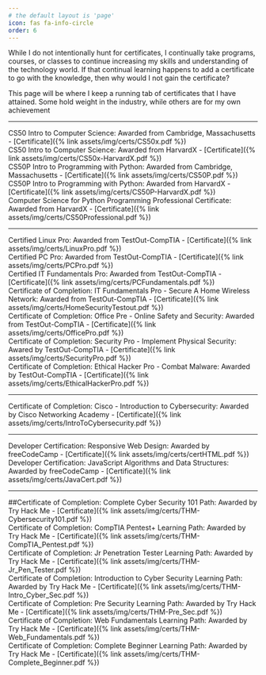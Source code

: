 ```yaml
---
# the default layout is 'page'
icon: fas fa-info-circle
order: 6
---
```


<p>While I do not intentionally hunt for certificates, I continually take programs, courses, or classes to continue increasing my skills and understanding of the technology world. If that continual learning happens to add a certificate to go with the knowledge, then why would I not gain the certificate?</p>
<p>This page will be where I keep a running tab of certificates that I have attained. Some hold weight in the industry, while others are for my own achievement</p>

---

CS50 Intro to Computer Science: Awarded from Cambridge, Massachusetts - [Certificate]({% link assets/img/certs/CS50x.pdf %})<br>
CS50 Intro to Computer Science: Awarded from HarvardX - [Certificate]({% link assets/img/certs/CS50x-HarvardX.pdf %})<br>
CS50P Intro to Programming with Python: Awarded from Cambridge, Massachusetts - [Certificate]({% link assets/img/certs/CS50P.pdf %})<br>
CS50P Intro to Programming with Python: Awarded from HarvardX - [Certificate]({% link assets/img/certs/CS50P-HarvardX.pdf %})<br>
Computer Science for Python Programming Professional Certificate: Awarded from HarvardX - [Certificate]({% link assets/img/certs/CS50Professional.pdf %})<br>
 
 ---

Certified Linux Pro: Awarded from TestOut-CompTIA - [Certificate]({% link assets/img/certs/LinuxPro.pdf %})<br>
Certified PC Pro: Awarded from TestOut-CompTIA - [Certificate]({% link assets/img/certs/PCPro.pdf %})<br>
Certified IT Fundamentals Pro: Awarded from TestOut-CompTIA - [Certificate]({% link assets/img/certs/PCFundamentals.pdf %})<br>
Certificate of Completion: IT Fundamentals Pro - Secure A Home Wireless Network: Awarded from TestOut-CompTIA - [Certificate]({% link assets/img/certs/HomeSecurityTestout.pdf %})<br>
Certificate of Completion: Office Pre - Online Safety and Security: Awarded from TestOut-CompTIA - [Certificate]({% link assets/img/certs/OfficePro.pdf %})<br>
Certificate of Completion: Security Pro - Implement Physical Security: Awared by TestOut-CompTIA - [Certificate]({% link assets/img/certs/SecurityPro.pdf %})<br>
Certificate of Completion: Ethical Hacker Pro - Combat Malware: Awarded by TestOut-CompTIA - [Certificate]({% link assets/img/certs/EthicalHackerPro.pdf %})<br>

---

Certificate of Completion: Cisco - Introduction to Cybersecurity: Awarded by Cisco Networking Academy - [Certificate]({% link assets/img/certs/IntroToCybersecurity.pdf %})<br>

---

Developer Certification: Responsive Web Design: Awarded by freeCodeCamp - [Certificate]({% link assets/img/certs/certHTML.pdf %})<br>
Developer Certification: JavaScript Algorithms and Data Structures: Awarded by freeCodeCamp - [Certificate]({% link assets/img/certs/JavaCert.pdf %})<br>

---

##Certificate of Completion: Complete Cyber Security 101 Path: Awarded by Try Hack Me - [Certificate]({% link assets/img/certs/THM-Cybersecurity101.pdf %})<br>
Certificate of Completion: CompTIA Pentest+ Learning Path: Awarded by Try Hack Me - [Certificate]({% link assets/img/certs/THM-CompTIA_Pentest.pdf %})<br>
Certificate of Completion: Jr Penetration Tester Learning Path: Awarded by Try Hack Me - [Certificate]({% link assets/img/certs/THM-Jr_Pen_Tester.pdf %})<br>
Certificate of Completion: Introduction to Cyber Security Learning Path: Awarded by Try Hack Me - [Certificate]({% link assets/img/certs/THM-Intro_Cyber_Sec.pdf %})<br>
Certificate of Completion: Pre Security Learning Path: Awarded by Try Hack Me - [Certificate]({% link assets/img/certs/THM-Pre_Sec.pdf %})<br>
Certificate of Completion: Web Fundamentals Learning Path: Awarded by Try Hack Me - [Certificate]({% link assets/img/certs/THM-Web_Fundamentals.pdf %})<br>
Certificate of Completion: Complete Beginner Learning Path: Awarded by Try Hack Me - [Certificate]({% link assets/img/certs/THM-Complete_Beginner.pdf %})<br>
<!--- gather all certs from machines and keep listing them here-->